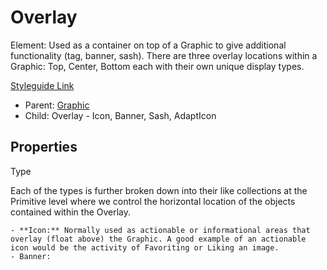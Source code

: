 # Overlay

Element: Used as a container on top of a Graphic to give additional functionality (tag, banner, sash). There are three overlay locations within a Graphic: Top, Center, Bottom each with their own unique display types.

[Styleguide Link]()

- Parent: [Graphic](https://github.com/able-app/docs/blob/8cd03de6556a6ec1dcd98dc8c2230863c5dba43c/controls/%CE%B5%20elements/graphic.md)
- Child: Overlay - Icon, Banner, Sash, AdaptIcon

## Properties

Type

Each of the types is further broken down into their like collections at the Primitive level where we control the horizontal location of the objects contained within the Overlay.

	- **Icon:** Normally used as actionable or informational areas that overlay (float above) the Graphic. A good example of an actionable icon would be the activity of Favoriting or Liking an image.
	- Banner: 